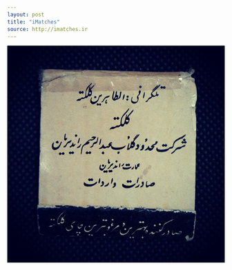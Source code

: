 ```yaml
---
layout: post
title: "iMatches"
source: http://imatches.ir
---
```


<img src="../assets/img/matches/matches-24.jpg">